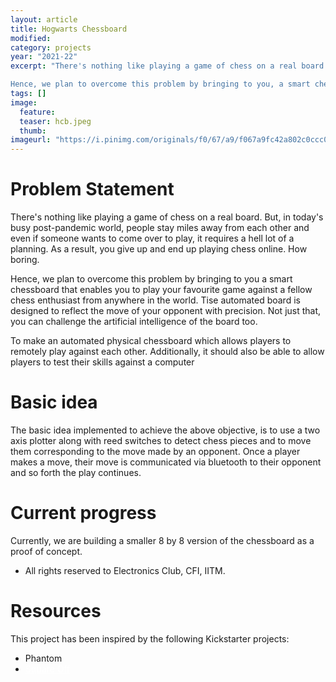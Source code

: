 ```yaml
---
layout: article
title: Hogwarts Chessboard
modified: 
category: projects
year: "2021-22"
excerpt: "There's nothing like playing a game of chess on a real board. But, in today's busy post-pandemic world, people stay miles away from each other and even if someone wants to come over to play, it requires a hell lot of a planning. As a result, you give up and end up playing chess online. How boring.

Hence, we plan to overcome this problem by bringing to you, a smart chessboard that enables you to play your favourite game against a fellow chess enthusiast from anywhere in the world. Tise automated board is designed to reflect the move of your opponent with precision. Not just that, you can challenge the artificial intelligence of the board too."
tags: []
image:
  feature: 
  teaser: hcb.jpeg
  thumb: 
imageurl: "https://i.pinimg.com/originals/f0/67/a9/f067a9fc42a802c0ccc0926fe9b69a80.jpg"
---
```


# **Problem Statement**
There's nothing like playing a game of chess on a real board. But, in today's busy post-pandemic world, people stay miles away from each other and even if someone wants to come over to play, it requires a hell lot of a planning. As a result, you give up and end up playing chess online. How boring.

Hence, we plan to overcome this problem by bringing to you a smart chessboard that enables you to play your favourite game against a fellow chess enthusiast from anywhere in the world. Tise automated board is designed to reflect the move of your opponent with precision. Not just that, you can challenge the artificial intelligence of the board too.

To make an automated physical chessboard which allows players to remotely play against each other. Additionally, it should also be able to allow players to test their skills against a computer

# **Basic idea**

The basic idea implemented to achieve the above objective, is to use a two axis plotter along with reed switches to detect chess pieces and to move them corresponding to the move made by an opponent. Once a player makes a move, their move is communicated via bluetooth to their opponent and so forth the play continues.

# **Current progress**

Currently, we are building a smaller 8 by 8 version of the chessboard as a proof of concept.

* All rights reserved to Electronics Club, CFI, IITM.

# **Resources**
This project has been inspired by the following Kickstarter projects:
* Phantom
* <a href="https://www.chess.com/blog/erik/playing-on-the-automated-chessboard-squareoff" style = "color: white">Square Off</a>
